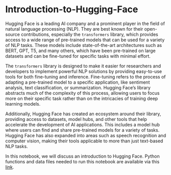 # Introduction-to-Hugging-Face

Hugging Face is a leading AI company and a prominent player in the field of natural language processing (NLP). They are best known for their open-source contributions, especially the `transformers` library, which provides access to a wide range of pre-trained models that can be used for a variety of NLP tasks. These models include state-of-the-art architectures such as BERT, GPT, T5, and many others, which have been pre-trained on large datasets and can be fine-tuned for specific tasks with minimal effort. 

The `transformers` library is designed to make it easier for researchers and developers to implement powerful NLP solutions by providing easy-to-use tools for both fine-tuning and inference. Fine-tuning refers to the process of adapting a pre-trained model to a specific application, like sentiment analysis, text classification, or summarization. Hugging Face’s library abstracts much of the complexity of this process, allowing users to focus more on their specific task rather than on the intricacies of training deep learning models.

Additionally, Hugging Face has created an ecosystem around their library, providing access to datasets, model hubs, and other tools that help accelerate the development of AI applications. This includes a model hub where users can find and share pre-trained models for a variety of tasks. Hugging Face has also expanded into areas such as speech recognition and computer vision, making their tools applicable to more than just text-based NLP tasks.

In this notebook, we will discuss an introduction to Hugging Face. Python functions and data files needed to run this notebook are available via this [link](https://github.com/MehdiRezvandehy/Introduction-to-Hugging-Face).
